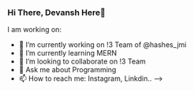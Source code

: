 ### Hi There, Devansh Here👋


I am working on:

- 🔭 I’m currently working on !3 Team of @hashes_jmi
- 🌱 I’m currently learning MERN
- 👯 I’m looking to collaborate on !3 Team
- 💬 Ask me about Programming
- 📫 How to reach me: Instagram, Linkdin..
-->
